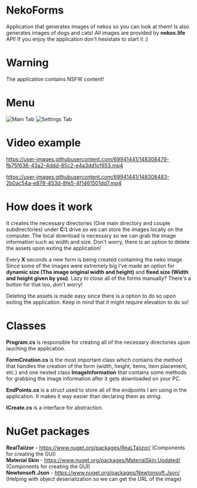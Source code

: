 # NekoForms
 Application that generates images of nekos so you can look at them! Is also generates images of dogs and cats! All images are provided by **nekos.life** API! If you enjoy the application don't hesistate to start it :)

# Warning
 The application contains NSFW content!

# Menu
 ![Main Tab](https://cdn.discordapp.com/attachments/916391368480415744/928431336233009203/unknown.png)
 ![Settings Tab](https://cdn.discordapp.com/attachments/916391368480415744/928431382483566632/unknown.png)

# Video example
 https://user-images.githubusercontent.com/69941441/148308479-fb75f636-43a2-4ddd-85c2-e4a3dd1cf653.mp4  
 
 https://user-images.githubusercontent.com/69941441/148308483-2b0ac54a-e878-453d-8fe5-4f1461501dd7.mp4

# How does it work
 It creates the necessary directories (One main directory and couple subdirectories) under **C:\\** drive so we can store the images locally on the computer. The local download is necessary so we can grab the image information such as width and size. Don't worry, there is an option to delete the assets upon exiting the application!  
   
 Every **X** seconds a new form is being created containing the neko image. Since some of the images were extremely big I've made an option for **dynamic size (The image original width and height)** and **fixed size (Width and height given by you)**. Lazy to close all of the forms manually? There's a button for that too, don't worry!  
   
 Deleting the assets is made easy since there is a option to do so upon exiting the application. Keep in mind that it might require elevation to do so!  

# Classes 
 **Program.cs** is responsible for creating all of the necessary directories upon lauching the application.  

 **FormCreation.cs** is the most important class which contains the method that handles the creation of the form (width, height, items, item placement, etc.) and one nested class **ImageInformation** that contains some methods for grabbing the image information after it gets downloaded on your PC.  

 **EndPoints.cs** is a struct used to store all of the endpoints I am using in the application. It makes it way easier than declaring them as *string*.  

 **ICreate.cs** is a interface for abstraction.

# NuGet packages
 **RealTaiizor** - https://www.nuget.org/packages/ReaLTaiizor/ (Components for creating the GUI)  
 **Material Skin** - https://www.nuget.org/packages/MaterialSkin.Updated/ (Components for creating the GUI)  
 **Newtonsoft.Json** - https://www.nuget.org/packages/Newtonsoft.Json/ (Helping with object deserialization so we can get the URL of the image)
